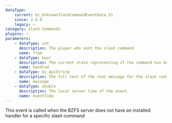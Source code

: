 ```yaml
---
dataType:
    current: bz_UnknownSlashCommandEventData_V1
    since: 2.4.0
    legacy: ~
category: Slash Commands
plugins: ~
parameters:
    - dataType: int
      description: The player who sent the slash command
      name: from
    - dataType: bool
      description: The current state representing if the command has been handled by a previous plug-in.
      name: handled
    - dataType: bz_ApiString
      description: The full text of the chat message for the slash command, containing the command and all
      name: message
    - dataType: double
      description: The local server time of the event.
      name: eventTime
---
```


This event is called when the BZFS server does not have an installed handler for a specific slash command
